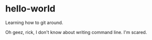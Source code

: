 # hello-world
Learning how to git around.

Oh geez, rick, I don't know about writing command line. I'm scared.
